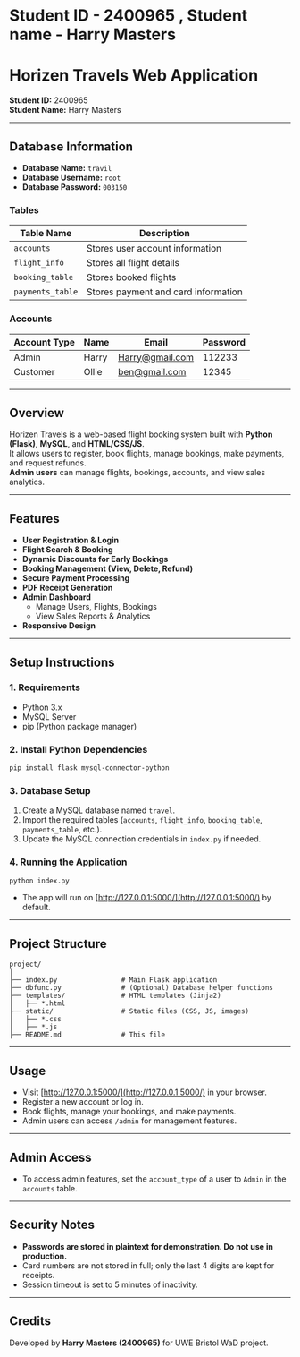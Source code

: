 # Student ID - 2400965 , Student name - Harry Masters 
# Horizen Travels Web Application

**Student ID:** 2400965  
**Student Name:** Harry Masters

---

## Database Information

- **Database Name:** `travil`
- **Database Username:** `root`
- **Database Password:** `003150`

### Tables

| Table Name      | Description                                 |
|-----------------|---------------------------------------------|
| `accounts`      | Stores user account information             |
| `flight_info`   | Stores all flight details                   |
| `booking_table` | Stores booked flights                       |
| `payments_table`| Stores payment and card information         |

### Accounts

| Account Type | Name   | Email             | Password |
|--------------|--------|-------------------|----------|
| Admin        | Harry  | Harry@gmail.com   | 112233   |
| Customer     | Ollie  | ben@gmail.com     | 12345    |

---

## Overview

Horizen Travels is a web-based flight booking system built with **Python (Flask)**, **MySQL**, and **HTML/CSS/JS**.  
It allows users to register, book flights, manage bookings, make payments, and request refunds.  
**Admin users** can manage flights, bookings, accounts, and view sales analytics.

---

## Features

- **User Registration & Login**
- **Flight Search & Booking**
- **Dynamic Discounts for Early Bookings**
- **Booking Management (View, Delete, Refund)**
- **Secure Payment Processing**
- **PDF Receipt Generation**
- **Admin Dashboard**
  - Manage Users, Flights, Bookings
  - View Sales Reports & Analytics
- **Responsive Design**

---

## Setup Instructions

### 1. Requirements

- Python 3.x
- MySQL Server
- pip (Python package manager)

### 2. Install Python Dependencies

```bash
pip install flask mysql-connector-python
```

### 3. Database Setup

1. Create a MySQL database named `travel`.
2. Import the required tables (`accounts`, `flight_info`, `booking_table`, `payments_table`, etc.).
3. Update the MySQL connection credentials in `index.py` if needed.

### 4. Running the Application

```bash
python index.py
```

- The app will run on [http://127.0.0.1:5000/](http://127.0.0.1:5000/) by default.

---

## Project Structure

```
project/
│
├── index.py                # Main Flask application
├── dbfunc.py               # (Optional) Database helper functions
├── templates/              # HTML templates (Jinja2)
│   ├── *.html
├── static/                 # Static files (CSS, JS, images)
│   ├── *.css
│   ├── *.js
├── README.md               # This file
```

---

## Usage

- Visit [http://127.0.0.1:5000/](http://127.0.0.1:5000/) in your browser.
- Register a new account or log in.
- Book flights, manage your bookings, and make payments.
- Admin users can access `/admin` for management features.

---

## Admin Access

- To access admin features, set the `account_type` of a user to `Admin` in the `accounts` table.

---

## Security Notes

- **Passwords are stored in plaintext for demonstration. Do not use in production.**
- Card numbers are not stored in full; only the last 4 digits are kept for receipts.
- Session timeout is set to 5 minutes of inactivity.

---

## Credits

Developed by **Harry Masters (2400965)** for UWE Bristol WaD project.


